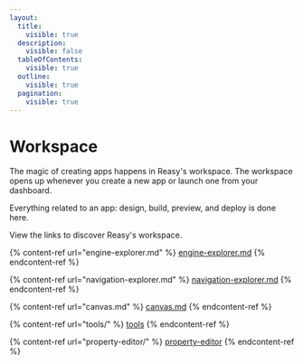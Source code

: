 ```yaml
---
layout:
  title:
    visible: true
  description:
    visible: false
  tableOfContents:
    visible: true
  outline:
    visible: true
  pagination:
    visible: true
---
```


# Workspace

The magic of creating apps happens in Reasy's workspace. The workspace opens up whenever you create a new app or launch one from your dashboard.

Everything related to an app: design, build, preview, and deploy is done here.

View the links to discover Reasy's workspace.&#x20;

{% content-ref url="engine-explorer.md" %}
[engine-explorer.md](engine-explorer.md)
{% endcontent-ref %}

{% content-ref url="navigation-explorer.md" %}
[navigation-explorer.md](navigation-explorer.md)
{% endcontent-ref %}

{% content-ref url="canvas.md" %}
[canvas.md](canvas.md)
{% endcontent-ref %}

{% content-ref url="tools/" %}
[tools](tools/)
{% endcontent-ref %}

{% content-ref url="property-editor/" %}
[property-editor](property-editor/)
{% endcontent-ref %}
